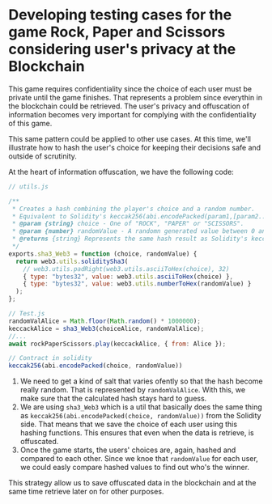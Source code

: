# Developing testing cases for the game Rock, Paper and Scissors considering user's privacy at the Blockchain



This game requires confidentiality since the choice of each user must be private until the game finishes. That represents a problem since everythin in the blockchain could be retrieved. The user's privacy and offuscation of information becomes very important for complying with the confidentiality of this game.

This same pattern could be applied to other use cases. At this time, we'll illustrate how to hash the user's choice for keeping their decisions safe and outside of scrutinity.

At the heart of information offuscation, we have the following code:

`````javascript
// utils.js

/**
 * Creates a hash combining the player's choice and a random number.
 * Equivalent to Solidity's keccak256(abi.encodePacked(param1,[param2...]))
 * @param {string} choice - One of "ROCK", "PAPER" or "SCISSORS".
 * @param {number} randomValue - A randomn generated value between 0 and 1000000.
 * @returns {string} Represents the same hash result as Solidity's keccak256(abi.encodePacked(param1,[param2...])).
 */
exports.sha3_Web3 = function (choice, randomValue) {
  return web3.utils.soliditySha3(
    // web3.utils.padRight(web3.utils.asciiToHex(choice), 32)
    { type: "bytes32", value: web3.utils.asciiToHex(choice) },
    { type: "bytes32", value: web3.utils.numberToHex(randomValue) }
  );
};

// Test.js
randomValAlice = Math.floor(Math.random() * 1000000);
keccackAlice = sha3_Web3(choiceAlice, randomValAlice);
//...
await rockPaperScissors.play(keccackAlice, { from: Alice });

// Contract in solidity
keccak256(abi.encodePacked(choice, randomValue))
`````

1. We need to get a kind of salt that varies ofently so that the hash become really random. That is represented by `randomValAlice`. With this, we make sure that the calculated hash stays hard to guess.
2. We are using `sha3_Web3` which is a util that basically does the same thing as `keccak256(abi.encodePacked(choice, randomValue))` from the Solidity side. That means that we save the choice of each user using this hashing functions. This ensures that even when the data is retrieve, is offuscated.
3. Once the game starts, the users' choices are, again, hashed and compared to each other. Since we knoe that `randomValue` for each user, we could easly compare hashed values to find out who's the winner.

This strategy allow us to save offuscated data in the blockchain and at the same time retrieve later on for other purposes.
